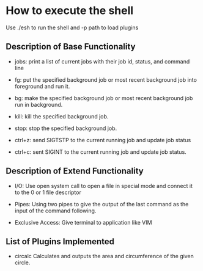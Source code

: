 # How to execute the shell
Use ./esh to run the shell and -p path to load plugins

## Description of Base Functionality
* jobs:
print a list of current jobs with their job id, status, and command line

* fg:
put the specified background job or most recent background job into foreground and run it.

* bg:
make the specified background job or most recent background job run in background.

* kill:
kill the specified background job.

* stop:
stop the specified background job.

* ctrl+z:
send SIGTSTP to the current running job and update job status

* ctrl+c:
sent SIGINT to the current running job and update job status.

## Description of Extend Functionality
* I/O:
Use open system call to open a file in special mode and connect it to the 0 or 1 file descriptor

* Pipes:
Using two pipes to give the output of the last command as the input of the command following.

* Exclusive Access:
Give terminal to application like VIM

## List of Plugins Implemented

* circalc
Calculates and outputs the area and circumference of the given circle.
